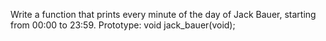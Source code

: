 Write a function that prints every minute of the day of Jack Bauer, starting from 00:00 to 23:59.
    Prototype: void jack_bauer(void);
